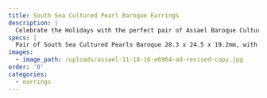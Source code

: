 ```yaml
---
title: South Sea Cultured Pearl Baroque Earrings
description: |
  Celebrate the Holidays with the perfect pair of Assael Baroque Cultured Pearl and Pave Diamond Earrings.
specs: |
  Pair of South Sea Cultured Pearls Baroque 28.3 x 24.5 x 19.2mm, with 5.43 ctw of Pave Diamonds, set in 18K White Gold.
images:
  - image_path: /uploads/assael-11-18-16-e6964-ad-revised-copy.jpg
order: '0'
categories:
  - earrings
---
```

